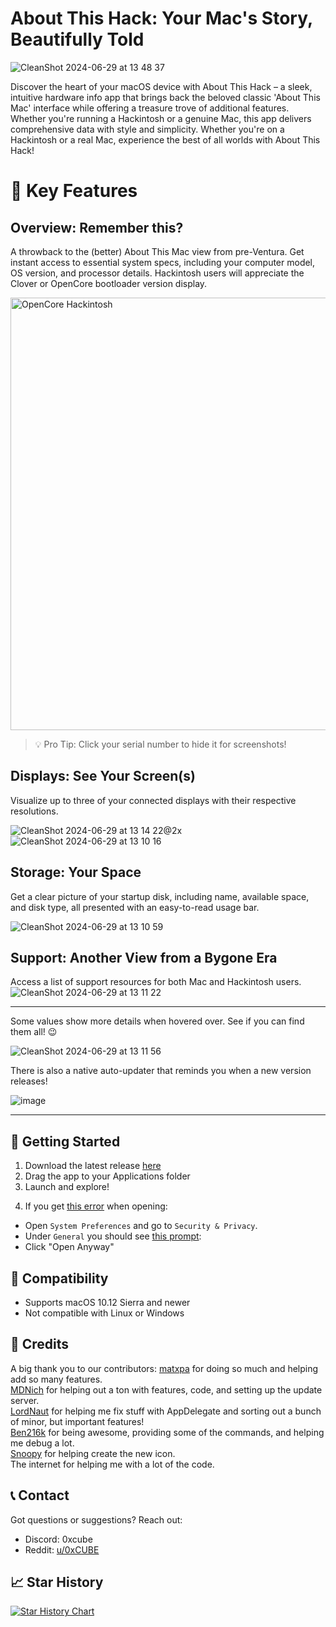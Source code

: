 # About This Hack: Your Mac's Story, Beautifully Told

![CleanShot 2024-06-29 at 13 48 37](https://github.com/0xCUB3/About-This-Hack/assets/94565160/26457de7-881b-4d4e-ab36-ee77a825da64)

Discover the heart of your macOS device with About This Hack – a sleek, intuitive hardware info app that brings back the beloved classic 'About This Mac' interface while offering a treasure trove of additional features. Whether you're running a Hackintosh or a genuine Mac, this app delivers comprehensive data with style and simplicity. Whether you're on a Hackintosh or a real Mac, experience the best of all worlds with About This Hack!<br>

# 🌟 Key Features

## Overview: Remember this?
A throwback to the (better) About This Mac view from pre-Ventura. Get instant access to essential system specs, including your computer model, OS version, and processor details. Hackintosh users will appreciate the Clover or OpenCore bootloader version display.

<img width="692" alt="OpenCore Hackintosh" text="OpenCore Hackintosh" src="https://github.com/0xCUB3/About-This-Hack/assets/94565160/18d29cff-1db1-4060-8e02-64307dafa20c">

> 💡 Pro Tip: Click your serial number to hide it for screenshots!

## Displays: See Your Screen(s)
Visualize up to three of your connected displays with their respective resolutions.

![CleanShot 2024-06-29 at 13 14 22@2x](https://github.com/0xCUB3/About-This-Hack/assets/94565160/99a06cba-a491-4db3-a0f3-b69cd6ef8cca)
![CleanShot 2024-06-29 at 13 10 16](https://github.com/0xCUB3/About-This-Hack/assets/94565160/b5b433bc-b708-4646-9301-84c8ff043315)

## Storage: Your Space
Get a clear picture of your startup disk, including name, available space, and disk type, all presented with an easy-to-read usage bar.

![CleanShot 2024-06-29 at 13 10 59](https://github.com/0xCUB3/About-This-Hack/assets/94565160/96ca5d35-3026-4d42-a171-6f6fcb3daeae)

## Support: Another View from a Bygone Era
Access a list of support resources for both Mac and Hackintosh users.
![CleanShot 2024-06-29 at 13 11 22](https://github.com/0xCUB3/About-This-Hack/assets/94565160/49c1d426-b006-4a4c-a960-49cc4481638f)

---

Some values show more details when hovered over. See if you can find them all! 😉

![CleanShot 2024-06-29 at 13 11 56](https://github.com/0xCUB3/About-This-Hack/assets/94565160/227bae23-5157-4895-965a-86e826e947f9)

There is also a native auto-updater that reminds you when a new version releases!

![image](https://github.com/matxpa/About-This-Hack/assets/70573409/ca7481a0-c0ae-4952-9c2a-7dc717bad927)

---

## 🚀 Getting Started
1. Download the latest release [here](https://github.com/0xCUB3/About-This-Hack/releases/latest)
2. Drag the app to your Applications folder
3. Launch and explore!
4) If you get [this error](https://user-images.githubusercontent.com/79278890/111886978-4af4cb80-89a8-11eb-90c8-522a89abb48e.png) when opening:
- Open `System Preferences` and go to `Security & Privacy`.
- Under `General` you should see [this prompt](https://user-images.githubusercontent.com/79278890/111887197-c6a34800-89a9-11eb-83e2-9fd3d61e2c15.png):
- Click "Open Anyway"

## 🔧 Compatibility
- Supports macOS 10.12 Sierra and newer
- Not compatible with Linux or Windows

## 🙌 Credits
A big thank you to our contributors:
[matxpa](https://github.com/matxpa) for doing so much and helping add so many features. <br>
[MDNich](https://github.com/MDNich) for helping out a ton with features, code, and setting up the update server. <br>
[LordNaut](https://github.com/Nautilus704) for helping me fix stuff with AppDelegate and sorting out a bunch of minor, but important features! <br>
[Ben216k](https://github.com/Ben216k) for being awesome, providing some of the commands, and helping me debug a lot. <br>
[Snoopy](https://macosicons.com/#/u/Squid4572) for helping create the new icon. <br>
The internet for helping me with a lot of the code.

## 📞 Contact
Got questions or suggestions? Reach out:
- Discord: 0xcube
- Reddit: [u/0xCUBE](https://www.reddit.com/user/0xCUBE)

## 📈 Star History

[![Star History Chart](https://api.star-history.com/svg?repos=0xCUB3/About-This-Hack&type=Date)](https://star-history.com/#0xCUB3/About-This-Hack&Date)
